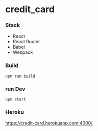 # credit_card

### Stack
* React
* React Router
* Babel
* Webpack

### Build
```
npm run build
```

### run Dev 
```
npm start
```

### Heroku
https://credit-card.herokuapp.com:4000/